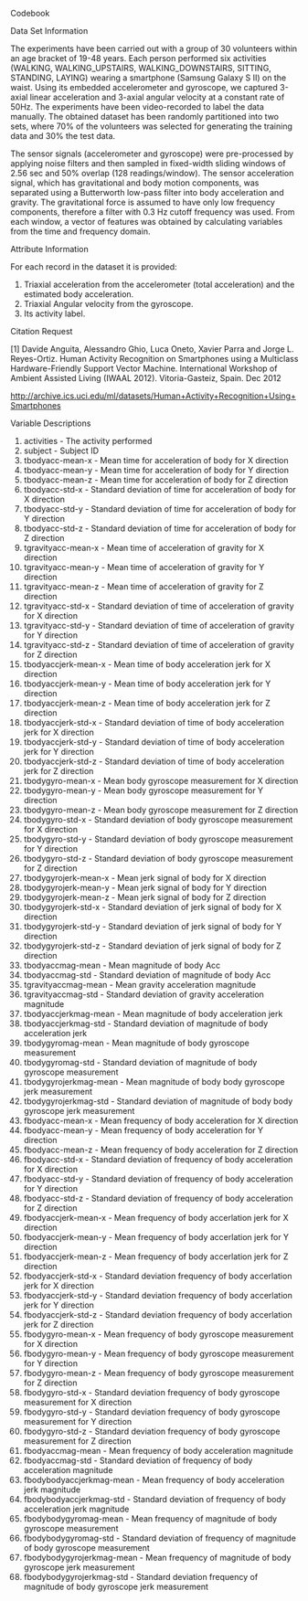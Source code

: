Codebook

Data Set Information

The experiments have been carried out with a group of 30 volunteers within an age bracket of 19-48 years. Each person performed six activities (WALKING, WALKING_UPSTAIRS, WALKING_DOWNSTAIRS, SITTING, STANDING, LAYING) wearing a smartphone (Samsung Galaxy S II) on the waist. Using its embedded accelerometer and gyroscope, we captured 3-axial linear acceleration and 3-axial angular velocity at a constant rate of 50Hz. The experiments have been video-recorded to label the data manually. The obtained dataset has been randomly partitioned into two sets, where 70% of the volunteers was selected for generating the training data and 30% the test data.

The sensor signals (accelerometer and gyroscope) were pre-processed by applying noise filters and then sampled in fixed-width sliding windows of 2.56 sec and 50% overlap (128 readings/window). The sensor acceleration signal, which has gravitational and body motion components, was separated using a Butterworth low-pass filter into body acceleration and gravity. The gravitational force is assumed to have only low frequency components, therefore a filter with 0.3 Hz cutoff frequency was used. From each window, a vector of features was obtained by calculating variables from the time and frequency domain.



Attribute Information

For each record in the dataset it is provided:

1) Triaxial acceleration from the accelerometer (total acceleration) and the estimated body acceleration.
2) Triaxial Angular velocity from the gyroscope.
3) Its activity label.



Citation Request

[1] Davide Anguita, Alessandro Ghio, Luca Oneto, Xavier Parra and Jorge L. Reyes-Ortiz. Human Activity Recognition on Smartphones using a Multiclass Hardware-Friendly Support Vector Machine. International Workshop of Ambient Assisted Living (IWAAL 2012). Vitoria-Gasteiz, Spain. Dec 2012

http://archive.ics.uci.edu/ml/datasets/Human+Activity+Recognition+Using+Smartphones



Variable Descriptions

1) activities - The activity performed
2) subject - Subject ID
3) tbodyacc-mean-x - Mean time for acceleration of body for X direction
4) tbodyacc-mean-y - Mean time for acceleration of body for Y direction
5) tbodyacc-mean-z - Mean time for acceleration of body for Z direction
6) tbodyacc-std-x - Standard deviation of time for acceleration of body for X direction
7) tbodyacc-std-y - Standard deviation of time for acceleration of body for Y direction
8) tbodyacc-std-z - Standard deviation of time for acceleration of body for Z direction
9) tgravityacc-mean-x - Mean time of acceleration of gravity for X direction
10) tgravityacc-mean-y - Mean time of acceleration of gravity for Y direction
11) tgravityacc-mean-z - Mean time of acceleration of gravity for Z direction
12) tgravityacc-std-x - Standard deviation of time of acceleration of gravity for X direction
13) tgravityacc-std-y - Standard deviation of time of acceleration of gravity for Y direction
14) tgravityacc-std-z - Standard deviation of time of acceleration of gravity for Z direction
15) tbodyaccjerk-mean-x - Mean time of body acceleration jerk for X direction
16) tbodyaccjerk-mean-y - Mean time of body acceleration jerk for Y direction
17) tbodyaccjerk-mean-z - Mean time of body acceleration jerk for Z direction
18) tbodyaccjerk-std-x - Standard deviation of time of body acceleration jerk for X direction
19) tbodyaccjerk-std-y - Standard deviation of time of body acceleration jerk for Y direction
20) tbodyaccjerk-std-z - Standard deviation of time of body acceleration jerk for Z direction
21) tbodygyro-mean-x - Mean body gyroscope measurement for X direction
22) tbodygyro-mean-y - Mean body gyroscope measurement for Y direction
23) tbodygyro-mean-z - Mean body gyroscope measurement for Z direction
24) tbodygyro-std-x - Standard deviation of body gyroscope measurement for X direction
25) tbodygyro-std-y - Standard deviation of body gyroscope measurement for Y direction
26) tbodygyro-std-z - Standard deviation of body gyroscope measurement for Z direction
27) tbodygyrojerk-mean-x - Mean jerk signal of body for X direction
28) tbodygyrojerk-mean-y - Mean jerk signal of body for Y direction
29) tbodygyrojerk-mean-z - Mean jerk signal of body for Z direction
30) tbodygyrojerk-std-x - Standard deviation of jerk signal of body for X direction
31) tbodygyrojerk-std-y - Standard deviation of jerk signal of body for Y direction
32) tbodygyrojerk-std-z - Standard deviation of jerk signal of body for Z direction
33) tbodyaccmag-mean - Mean magnitude of body Acc
34) tbodyaccmag-std - Standard deviation of magnitude of body Acc
35) tgravityaccmag-mean - Mean gravity acceleration magnitude
36) tgravityaccmag-std - Standard deviation of gravity acceleration magnitude
37) tbodyaccjerkmag-mean - Mean magnitude of body acceleration jerk
38) tbodyaccjerkmag-std - Standard deviation of magnitude of body acceleration jerk
39) tbodygyromag-mean - Mean magnitude of body gyroscope measurement
40) tbodygyromag-std - Standard deviation of magnitude of body gyroscope measurement
41) tbodygyrojerkmag-mean - Mean magnitude of body body gyroscope jerk measurement
42) tbodygyrojerkmag-std - Standard deviation of magnitude of body body gyroscope jerk measurement
43) fbodyacc-mean-x - Mean frequency of body acceleration for X direction
44) fbodyacc-mean-y - Mean frequency of body acceleration for Y direction
45) fbodyacc-mean-z - Mean frequency of body acceleration for Z direction
46) fbodyacc-std-x - Standard deviation of frequency of body acceleration for X direction
47) fbodyacc-std-y - Standard deviation of frequency of body acceleration for Y direction
48) fbodyacc-std-z - Standard deviation of frequency of body acceleration for Z direction
49) fbodyaccjerk-mean-x - Mean frequency of body accerlation jerk for X direction
50) fbodyaccjerk-mean-y - Mean frequency of body accerlation jerk for Y direction
51) fbodyaccjerk-mean-z - Mean frequency of body accerlation jerk for Z direction
52) fbodyaccjerk-std-x - Standard deviation frequency of body accerlation jerk for X direction
53) fbodyaccjerk-std-y - Standard deviation frequency of body accerlation jerk for Y direction
54) fbodyaccjerk-std-z - Standard deviation frequency of body accerlation jerk for Z direction
55) fbodygyro-mean-x - Mean frequency of body gyroscope measurement for X direction
56) fbodygyro-mean-y - Mean frequency of body gyroscope measurement for Y direction
57) fbodygyro-mean-z - Mean frequency of body gyroscope measurement for Z direction
58) fbodygyro-std-x - Standard deviation frequency of body gyroscope measurement for X direction
59) fbodygyro-std-y - Standard deviation frequency of body gyroscope measurement for Y direction
60) fbodygyro-std-z - Standard deviation frequency of body gyroscope measurement for Z direction
61) fbodyaccmag-mean - Mean frequency of body acceleration magnitude
62) fbodyaccmag-std - Standard deviation of frequency of body acceleration magnitude
63) fbodybodyaccjerkmag-mean - Mean frequency of body acceleration jerk magnitude
64) fbodybodyaccjerkmag-std - Standard deviation of frequency of body acceleration jerk magnitude
65) fbodybodygyromag-mean - Mean frequency of magnitude of body gyroscope measurement
66) fbodybodygyromag-std - Standard deviation of frequency of magnitude of body gyroscope measurement
67) fbodybodygyrojerkmag-mean - Mean frequency of magnitude of body gyroscope jerk measurement
68) fbodybodygyrojerkmag-std - Standard deviation frequency of magnitude of body gyroscope jerk measurement
